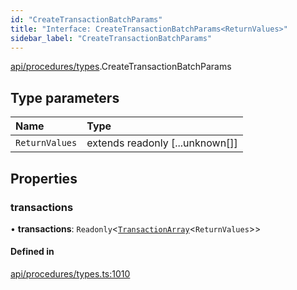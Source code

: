 ```yaml
---
id: "CreateTransactionBatchParams"
title: "Interface: CreateTransactionBatchParams<ReturnValues>"
sidebar_label: "CreateTransactionBatchParams"
---
```


[api/procedures/types](../../../../../modules/API/Procedures/Types/Types.md).CreateTransactionBatchParams

## Type parameters

| Name | Type |
| :------ | :------ |
| `ReturnValues` | extends readonly [...unknown[]] |

## Properties

### transactions

• **transactions**: `Readonly`<[`TransactionArray`](../../../../../modules/Types/Types.md#transactionarray)<`ReturnValues`\>\>

#### Defined in

[api/procedures/types.ts:1010](https://github.com/PolymeshAssociation/polymesh-sdk/blob/95e180d2/src/api/procedures/types.ts#L1010)
